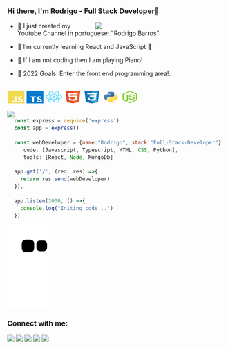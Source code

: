 ### Hi there, I'm Rodrigo - Full Stack Developer👋

<img align="right" width="300" src="https://i2.wp.com/allhtaccess.info/wp-content/uploads/2018/03/programming.gif?fit=1281%2C716&ssl=1" />

- 🔭 I just created my Youtube Channel in portuguese: "Rodrigo Barros"</p>
- 🌱 I’m currently learning React and JavaScript 🤣</p>
- 👯 If I am not coding then I am playing Piano!</p>
- 🥅 2022 Goals: Enter the front end programming area!.</p>
 

<div style="display: inline_block"><br>
  <img align="center" alt="Rodrigo-Js" height="30" width="40" src="https://raw.githubusercontent.com/devicons/devicon/master/icons/javascript/javascript-plain.svg">
  <img align="center" alt="Rodrigo-Ts" height="30" width="40" src="https://raw.githubusercontent.com/devicons/devicon/master/icons/typescript/typescript-plain.svg">
  <img align="center" alt="Rodrigo-React" height="30" width="40" src="https://raw.githubusercontent.com/devicons/devicon/master/icons/react/react-original.svg">
  <img align="center" alt="Rodrigo-HTML" height="30" width="40" src="https://raw.githubusercontent.com/devicons/devicon/master/icons/html5/html5-original.svg">
  <img align="center" alt="Rodrigo-CSS" height="30" width="40" src="https://raw.githubusercontent.com/devicons/devicon/master/icons/css3/css3-original.svg">
  <img align="center" alt="Rodrigo-Python" height="30" width="40" src="https://raw.githubusercontent.com/devicons/devicon/master/icons/python/python-original.svg">
  <img align="center" alt="Rodrigo-NodeJS" height="30" width="40" src="https://raw.githubusercontent.com/devicons/devicon/master/icons/nodejs/nodejs-original.svg">
  
</div><br>



 <a href="https://github.com/rodrigobarroshd">
  <img align="left" src="https://github-readme-stats.vercel.app/api/top-langs/?username=rodrigobarroshd&theme=dracula&hide_langs_below=1" />
</a> 

```javascript
const express = require('express')
const app = express()

const webDeveloper = {name:"Rodrigo", stack:"Full-Stack-Developer"}
   code: [Javascript, Typescript, HTML, CSS, Python],
   tools: [React, Node, MongoDb]
   
app.get('/', (req, res) =>{
  return res.send(webDeveloper)
}),

app.listen(3000, () =>{
  console.log("Initing code...")
})

```

![Snake animation](https://github.com/rodrigobarroshd/rodrigobarroshd/blob/output/github-contribution-grid-snake.svg)

### Connect with me:

<div> 
  <a href="https://www.youtube.com/channel/UCF0ewZEnrRNVS0LL96Ox27Q" target="_blank"><img src="https://img.shields.io/badge/YouTube-FF0000?style=for-the-badge&logo=youtube&logoColor=white" target="_blank"></a>
  <a href="https://instagram.com/rodrigobarroshd" target="_blank"><img src="https://img.shields.io/badge/-Instagram-%23E4405F?style=for-the-badge&logo=instagram&logoColor=white" target="_blank"></a>
 <a href="#" target="_blank"><img src="https://img.shields.io/badge/Discord-7289DA?style=for-the-badge&logo=discord&logoColor=white" target="_blank"></a> 
  <a href = "#"><img src="https://img.shields.io/badge/-Gmail-%23333?style=for-the-badge&logo=gmail&logoColor=white" target="_blank"></a>
  <a href="https://www.linkedin.com/in/rodrigo-barros87/" target="_blank"><img src="https://img.shields.io/badge/-LinkedIn-%230077B5?style=for-the-badge&logo=linkedin&logoColor=white" target="_blank"></a> 
 

</details>

[website]:https://www.youtube.com/channel/UCF0ewZEnrRNVS0LL96Ox27Q
[course]: https://www.youtube.com/channel/UCF0ewZEnrRNVS0LL96Ox27Q
[twitter]: https://twitter.com/rodrigobarroshd
[youtube]: https://www.youtube.com/channel/UCF0ewZEnrRNVS0LL96Ox27Q
[instagram]: https://instagram.com/rodrigobarroshd
[linkedin]: https://www.linkedin.com/in/rodrigo-barros87/
[webdevplaylist]: https://www.youtube.com/channel/UCF0ewZEnrRNVS0LL96Ox27Q
[jsplaylist]: https://www.youtube.com/channel/UCF0ewZEnrRNVS0LL96Ox27Q
[cssplaylist]: https://www.youtube.com/channel/UCF0ewZEnrRNVS0LL96Ox27Q
[reactplaylist]: https://www.youtube.com/channel/UCF0ewZEnrRNVS0LL96Ox27Q


